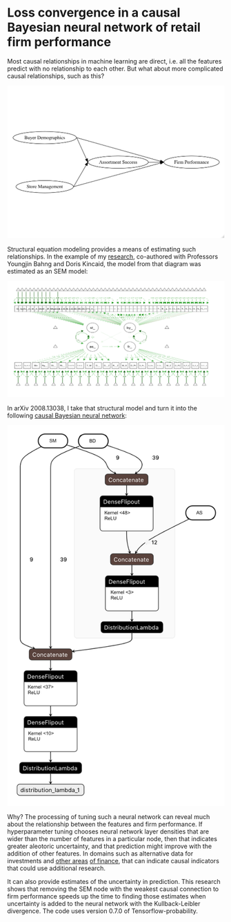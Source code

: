# Loss convergence in a causal Bayesian neural network of retail firm performance

Most causal relationships in machine learning are direct, i.e. all the features predict with no relationship to each other. But what about more complicated causal relationships, such as this?

![Figure2.jpg](Figure2.jpg)

Structural equation modeling provides a means of estimating such relationships. In the example of my [research](https://www.koreascience.or.kr/article/JAKO201816357066272.page), co-authored with Professors Youngjin Bahng and Doris Kincaid, the model from that diagram was estimated as an SEM model:

![Path_diagram.png](Path_diagram.png)

In arXiv 2008.13038, I take that structural model and turn it into the following [causal Bayesian neural network](https://www.quantamagazine.org/to-build-truly-intelligent-machines-teach-them-cause-and-effect-20180515/):

![Figure4.jpg](Figure4.jpg)

Why? The processing of tuning such a neural network can reveal much about the relationship between the features and firm performance. If hyperparameter tuning chooses neural network layer densities that are wider than the number of features in a particular node, then that indicates greater aleotoric uncertainty, and that prediction might improve with the addition of other features. In domains such as alternative data for investments and [other areas](https://www.youtube.com/watch?v=DEHqIxX1Kq4) [of finance](https://youtu.be/LlzVlqVzeD8), that can indicate causal indicators that could use additional research.

It can also provide estimates of the uncertainty in prediction. This research shows that removing the SEM node with the weakest causal connection to firm performance speeds up the time to finding those estimates when uncertainty is added to the neural network with the Kullback-Leibler divergence. The code uses version 0.7.0 of Tensorflow-probability.
